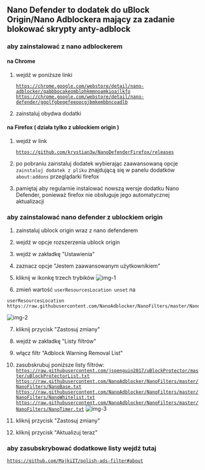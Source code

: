 ## Nano Defender to dodatek do uBlock Origin/Nano Adblockera mający za zadanie blokować skrypty anty-adblock

### aby zainstalować z nano adblockerem

#### na Chrome

1. wejdź w poniższe linki

<ul>

<code>https://chrome.google.com/webstore/detail/nano-adblocker/gabbbocakeomblphkmmnoamkioajlkfo</code>
<code>https://chrome.google.com/webstore/detail/nano-defender/ggolfgbegefeeoocgjbmkembbncoadlb</code>

</ul>

2. zainstaluj obydwa dodatki

#### na Firefox ( działa tylko z ublockiem origin )

1. wejdź w link

<ul>

<code>https://github.com/krystian3w/NanoDefenderFirefox/releases</code>

</ul>

2. po pobraniu zainstaluj dodatek wybierając zaawansowaną opcje `zainstaluj dodatek z pliku` znajdującą się w panelu dodatków `about:addons` przeglądarki firefox

3. pamiętaj aby regularnie instalować nowszą wersje dodatku Nano Defender, ponieważ firefox nie obsługuje jego automatycznej aktualizacji

### aby zainstalować nano defender z ublockiem origin

1. zainstaluj ublock origin wraz z nano defenderem

2. wejdź w opcje rozszerzenia ublock origin

3. wejdź w zakładkę "Ustawienia"

4. zaznacz opcje "Jestem zaawansowanym użytkownikiem"

5. kliknij w ikonkę trzech trybików
![img-1](https://i.imgur.com/4fOOUO8.png)

6. zmień wartość `userResourcesLocation unset` na 
```
userResourcesLocation https://raw.githubusercontent.com/NanoAdblocker/NanoFilters/master/NanoFilters/NanoResources.txt
```
![img-2](https://i.imgur.com/hoxZwxz.png)

7. kliknij przycisk "Zastosuj zmiany"

8. wejdź w zakładkę "Listy filtrów"

9. włącz filtr "Adblock Warning Removal List" 

10. zasubskrubuj poniższe listy filtrów:
<code>https://raw.githubusercontent.com/jspenguin2017/uBlockProtector/master/uBlockProtectorList.txt</code>
<code>https://raw.githubusercontent.com/NanoAdblocker/NanoFilters/master/NanoFilters/NanoBase.txt</code>
<code>https://raw.githubusercontent.com/NanoAdblocker/NanoFilters/master/NanoFilters/NanoWhitelist.txt</code>
<code>https://raw.githubusercontent.com/NanoAdblocker/NanoFilters/master/NanoFilters/NanoTimer.txt</code>
![img-3](https://i.imgur.com/Mni0JPe.png)</details>

11. kliknij przycisk "Zastosuj zmiany"

12. kliknij przycisk "Aktualizuj teraz"

### aby zasubskrybować dodatkowe listy wejdź tutaj

<code>https://github.com/MajkiIT/polish-ads-filter#about</code>
